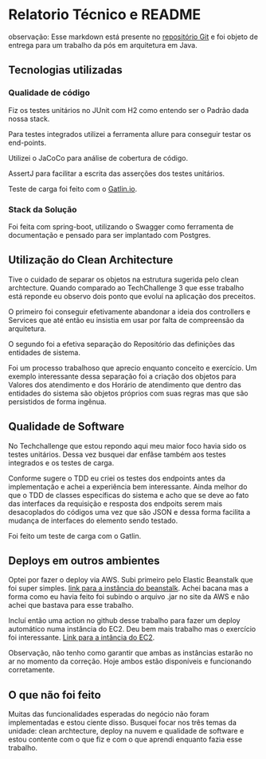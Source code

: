 # Relatorio Técnico e README 
observação: Esse markdown está presente no [repositório Git](https://github.com/Harryalerta/Sistema-Wellness) e foi objeto de entrega para um trabalho da pós em arquitetura em Java.

## Tecnologias utilizadas
### Qualidade de código

Fiz os testes unitários no JUnit com H2 como entendo ser o Padrão dada nossa stack.

Para testes integrados utilizei a ferramenta allure para conseguir testar os end-points. 

Utilizei o JaCoCo para análise de cobertura de código.

AssertJ para facilitar a escrita das asserções dos testes unitários. 

Teste de carga foi feito com o [Gatlin.io](https://gatling.io/). 

### Stack da Solução

Foi feita com spring-boot, utilizando o Swagger como ferramenta de documentação e pensado para ser implantado com Postgres.

## Utilização do Clean Architecture

Tive o cuidado de separar os objetos na estrutura sugerida pelo clean archtecture. Quando comparado ao TechChallenge 3 que esse trabalho está reponde eu observo dois ponto que evoluí na aplicação dos preceitos.

O primeiro foi conseguir efetivamente abandonar a ideia dos controllers e Services que até então eu insistia em usar por falta de compreensão da arquitetura.

O segundo foi a efetiva separação do Repositório das definições das entidades de sistema. 

Foi um processo trabalhoso que aprecio enquanto conceito e exercício. Um exemplo interessante dessa separação foi a criação dos objetos para Valores dos atendimento e dos Horário de atendimento que dentro das entidades do sistema são objetos próprios com suas regras mas que são persistidos de forma ingênua.

## Qualidade de Software

No Techchallenge que estou repondo aqui meu maior foco havia sido os testes unitários. Dessa vez busquei dar enfâse também aos testes integrados e os testes de carga. 

Conforme sugere o TDD eu criei os testes dos endpoints antes da implementação e achei a experiência bem interessante. Ainda melhor do que o TDD de classes específicas do sistema e acho que se deve ao fato das interfaces da requisição e resposta dos endpoits serem mais desacoplados do códigos uma vez que são JSON e dessa forma facilita a mudança de interfaces do elemento sendo testado. 

Foi feito um teste de carga com o Gatlin.

## Deploys em outros ambientes

Optei por fazer o deploy via AWS. Subi primeiro pelo Elastic Beanstalk que foi super simples. [link para a instância do beanstalk](http://sistemawellness-env.eba-eqmfjufw.us-east-1.elasticbeanstalk.com/swagger-ui/index.html). Achei bacana mas a forma como eu havia feito foi subindo o arquivo .jar no site da AWS e não achei que bastava para esse trabalho.

Incluí então uma action no github desse trabalho para fazer um deploy automático numa instância do EC2. Deu bem mais trabalho mas o exercício foi interessante. [Link para a intância do EC2](http://3.220.67.224/swagger-ui/index.html).

Observação, não tenho como garantir que ambas as instâncias estarão no ar no momento da correção. Hoje ambos estão disponíveis e funcionando corretamente.

## O que não foi feito

Muitas das funcionalidades esperadas do negócio não foram implementadas e estou ciente disso. Busquei focar nos três temas da unidade: clean archtecture, deploy na nuvem e qualidade de software e estou contente com o que fiz e com o que aprendi enquanto fazia esse trabalho.